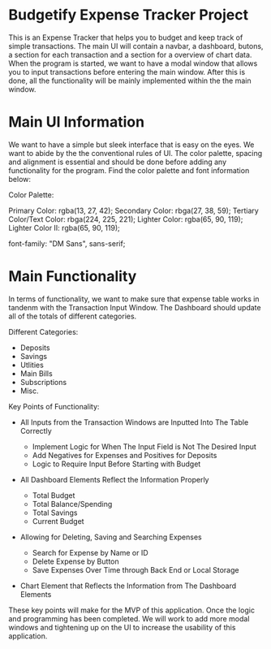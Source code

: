 # Budgetify Expense Tracker Project
This is an Expense Tracker that helps you to budget and keep track of simple transactions.
The main UI will contain a navbar, a dashboard, butons, a section for each transaction and a section for a overview of chart data.
When the program is started, we want to have a modal window that allows you to input transactions before entering the main window. 
After this is done, all the functionality will be mainly implemented within the the main window. 

# Main UI Information 
We want to have a simple but sleek interface that is easy on the eyes. We want to abide by the the conventional rules of UI.
The color palette, spacing and alignment is essential and should be done before adding any functionality for the program. 
Find the color palette and font information below:

Color Palette:

Primary Color: rgba(13, 27, 42);
Secondary Color: rbga(27, 38, 59);
Tertiary Color/Text Color: rbga(224, 225, 221);
Lighter Color: rgba(65, 90, 119);
Lighter Color II: rgba(65, 90, 119);

font-family: "DM Sans", sans-serif;


# Main Functionality
In terms of functionality, we want to make sure that expense table works in tandenm with the Transaction Input Window. The Dashboard should update all of the totals of different categories. 

Different Categories:
- Deposits 
- Savings  
- Utlities 
- Main Bills 
- Subscriptions 
- Misc. 

Key Points of Functionality:

- All Inputs from the Transaction Windows are Inputted Into The Table Correctly
    - Implement Logic for When The Input Field is Not The Desired Input 
    - Add Negatives for Expenses and Positives for Deposits 
    - Logic to Require Input Before Starting with Budget

- All Dashboard Elements Reflect the Information Properly 
  - Total Budget
  - Total Balance/Spending 
  - Total Savings 
  - Current Budget 

- Allowing for Deleting, Saving and Searching Expenses 
  - Search for Expense by Name or ID 
  - Delete Expense by Button 
  - Save Expenses Over Time through Back End or Local Storage


- Chart Element that Reflects the Information from The Dashboard Elements

These key points will make for the MVP of this application. Once the logic and programming has been completed. We will work to add more modal windows and tightening up on the UI to increase the usability of this application. 


